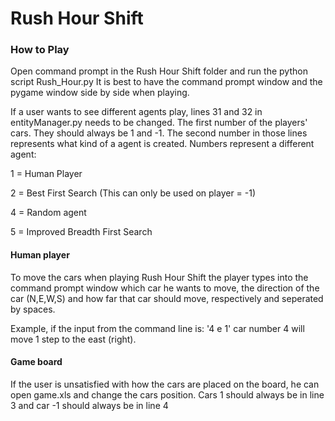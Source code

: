 # Rush Hour Shift

### How to Play

Open command prompt in the Rush Hour Shift folder and run the python script Rush_Hour.py
It is best to have the command prompt window and the pygame window side by side when playing.


If a user wants to see different agents play, lines 31 and 32 in entityManager.py needs to be changed. The first number of the players' cars. They should always be 1 and -1. The second number in those lines represents what kind of a agent is created. Numbers represent a different agent:

1 = Human Player

2 = Best First Search (This can only be used on player = -1)

4 = Random agent

5 = Improved Breadth First Search


#### Human player
To move the cars when playing Rush Hour Shift the player types into the command prompt window which car he wants to move, the direction of the car (N,E,W,S) and how far that car should move, respectively and seperated by spaces. 

Example, if the input from the command line is: '4 e 1' car number 4 will move 1 step to the east (right).


#### Game board
If the user is unsatisfied with how the cars are placed on the board, he can open game.xls and change the cars position. Cars 1 should always be in line 3 and car -1 should always be in line 4
